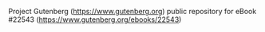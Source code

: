 Project Gutenberg (https://www.gutenberg.org) public repository for eBook #22543 (https://www.gutenberg.org/ebooks/22543)
